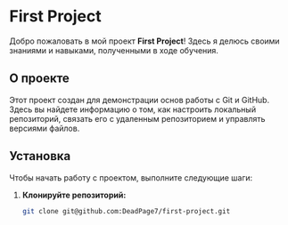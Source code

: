 # First Project

Добро пожаловать в мой проект **First Project**! Здесь я делюсь своими знаниями и навыками, полученными в ходе обучения.

## О проекте

Этот проект создан для демонстрации основ работы с Git и GitHub. Здесь вы найдете информацию о том, как настроить локальный репозиторий, связать его с удаленным репозиторием и управлять версиями файлов.

## Установка

Чтобы начать работу с проектом, выполните следующие шаги:

1. **Клонируйте репозиторий:**
   ```bash
   git clone git@github.com:DeadPage7/first-project.git
